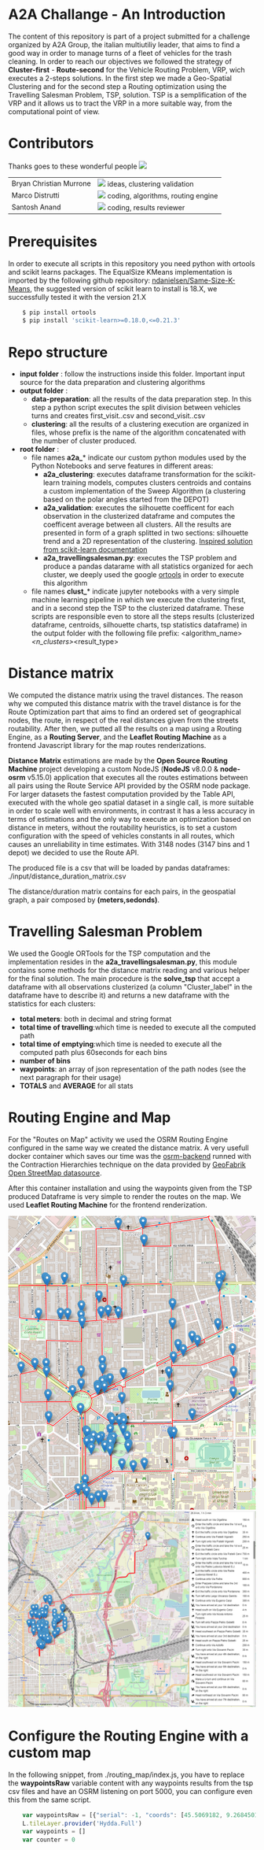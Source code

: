 # A2A Challange - An Introduction

The content of this repository is part of a project submitted for a challenge organized by A2A Group, the italian multiutiliy leader, that aims to find a good way in order to manage turns of a fleet of vehicles for the trash cleaning.
In order to reach our objectives we followed the strategy of **Cluster-first** - **Route-second** for the Vehicle Routing Problem, VRP, wich executes a 2-steps solutions. In the first step we made a Geo-Spatial Clustering and for the second step a Routing optimization using the Travelling Salesman Problem, TSP, solution. TSP is a semplification of the VRP and it allows us to tract the VRP in a more suitable way, from the computational point of view.

# Contributors 
Thanks goes to these wonderful people <img src="https://cdn1.iconfinder.com/data/icons/addiction-drugs-2/24/addiction_Coffee_1-24.png" />
<table>
    <tr>
        <td>Bryan Christian Murrone</td>
        <td><img src="https://cdn3.iconfinder.com/data/icons/technology-1-1/512/technology-machine-electronic-device-23-16.png"/> ideas, clustering validation</td>
    </tr>
    <tr>
        <td>Marco Distrutti</td>
        <td><img src="https://cdn2.iconfinder.com/data/icons/business-process-1/512/epc-16.png"/> coding, algorithms, routing engine</td>
    </tr>
    <tr>
        <td>Santosh Anand</td>
        <td><img src="https://cdn2.iconfinder.com/data/icons/miscellaneous-37/100/improving_quality_chart-16.png"/> coding, results reviewer</td>
    </tr>
</table>

# Prerequisites

In order to execute all scripts in this repository you need python with ortools and scikit learns packages. The EqualSize KMeans implementation is imported by the following github repository: [ndanielsen/Same-Size-K-Means](https://github.com/ndanielsen/Same-Size-K-Means), the suggested version of scikit learn to install is 18.X, we successfully tested it with the version 21.X

```sh
    $ pip install ortools
    $ pip install 'scikit-learn>=0.18.0,<=0.21.3'
```

# Repo structure

- **input folder** : follow the instructions inside this folder. Important input source for the data preparation and clustering algorithms
- **output folder** : 
    - **data-preparation**: all the results of the data preparation step. In this step a python script executes the split division between vehicles turns and creates first_visit.<YYYYmmdd>.csv and second_visit.<YYYYmmdd>.csv
    - **clustering**: all the results of a clustering execution are organized in files, whose prefix is the name of the algorithm concatenated with the number of cluster produced.
- **root folder** : 
    - file names **a2a_*** indicate our custom python modules used by the Python Notebooks and serve features in different areas:
        - **a2a_clustering**: executes dataframe transformation for the scikit-learn training models, computes clusters centroids and contains a custom implementation of the Sweep Algorithm (a clustering based on the polar angles started from the DEPOT)
        - **a2a_validation**: executes the silhouette coefficent for each observation in the clusterized dataframe and computes the coefficent average between all clusters. All the results are presented in form of a graph splitted in two sections: silhouette trend and a 2D representation of the clustering. [Inspired solution from scikit-learn documentation](https://scikit-learn.org/stable/auto_examples/cluster/plot_kmeans_silhouette_analysis.html)
        - **a2a_travellingsalesman.py**: executes the TSP problem and produce a pandas datarame with all statistics organized for aech cluster, we deeply used the google [ortools](https://developers.google.com/optimization/introduction/overview) in order to execute this algorithm
    - file names **clust_*** indicate jupyter notebooks with a very simple machine learning pipeline in which we execute the clustering first, and in a second step the TSP to the clusterized dataframe. These scripts are responsible even to store all the steps results (clusterized dataframe, centroids, silhouette charts, tsp statistics dataframe) in the output folder with the following file prefix: <algorithm_name>_<n_clusters>_<result_type>

# Distance matrix

We computed the distance matrix using the travel distances. The reason why we computed this distance matrix with the travel distance is for the Route Optimization part that aims to find an ordered set of geographical nodes, the route, in respect of the real distances given from the streets routability. After then, we putted all the results on a map using a Routing Engine, as a **Routing Server**, and the **Leaflet Routing Machine** as a frontend Javascript library for the map routes renderizations.

**Distance Matrix** estimations are made by the **Open Source Routing Machine** project developing a custom NodeJS (**NodeJS** v8.0.0 & **node-osrm** v5.15.0) application that executes all the routes estimations between all pairs using the Route Service API provided by the OSRM node package. For larger datasets the fastest computation provided by the Table API, executed with the whole geo spatial dataset in a single call, is more suitable in order to scale well with environments, in contrast it has a less accuracy in terms of estimations and the only way to execute an optimization based on distance in meters, without the routability heuristics, is to set a custom configuration with the speed of vehicles constants in all routes, which causes an unreliability in time estimates. With 3148 nodes (3147 bins and 1 depot) we decided to use the Route API.

The produced file is a csv that will be loaded by pandas dataframes: ./input/distance_duration_matrix.csv

The distance/duration matrix contains for each pairs, in the geospatial graph, a pair composed by **(meters,sedonds)**.

# Travelling Salesman Problem

We used the Google ORTools for the TSP computation and the implementation resides in the **a2a_travellingsalesman.py**, this module contains some methods for the distance matrix reading and various helper for the final solution. The main procedure is the **solve_tsp** that accept a dataframe with all observations clusterized (a column "Cluster_label" in the dataframe have to describe it) and returns a new dataframe with the statistics for each clusters:

 - **total meters**: both in decimal and string format
 - **total time of travelling**:which time is needed to execute all the computed path
 - **total time of emptying**:which time is needed to execute all the computed path plus 60seconds for each bins
 - **number of bins**
 - **waypoints**: an array of json representation of the path nodes (see the next paragraph for their usage)
 - **TOTALS** and **AVERAGE** for all stats

# Routing Engine and Map

For the "Routes on Map" activity we used the OSRM Routing Engine configured in the same way we created the distance matrix. A very usefull docker container which saves our time was the [osrm-backend](https://hub.docker.com/r/osrm/osrm-backend/) runned with the Contraction Hierarchies technique on the data provided by [GeoFabrik Open StreetMap datasource](https://download.geofabrik.de/europe/italy.html).

After this container installation and using the waypoints given from the TSP produced Dataframe is very simple to render the routes on the map. We used **Leaflet Routing Machine** for the frontend renderization.

<img src="https://github.com/kayne87/a2a-challange/blob/master/output/routes/path.PNG?raw=true" />

<img src="https://github.com/kayne87/a2a-challange/blob/master/output/routes/path_with_directions.png?raw=true" />

# Configure the Routing Engine with a custom map

In the following snippet, from ./routing_map/index.js, you have to replace the **waypointsRaw** variable content with any waypoints results from the tsp csv files and have an OSRM listening on port 5000, you can configure even this from the same script.

```js
    var waypointsRaw = [{"serial": -1, "coords": [45.5069182, 9.2684501]},...{...}];
    L.tileLayer.provider('Hydda.Full')
    var waypoints = []
    var counter = 0
```
